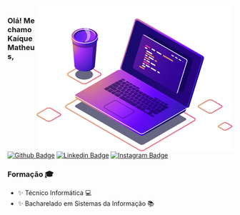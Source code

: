 

<img align="right" src="https://raw.githubusercontent.com/kaiquematheus/kaiquematheus/main/imagens/computer-illustration.png"/>

### Olá! Me chamo Kaíque Matheus, 
[![Github Badge](https://img.shields.io/badge/-Github-000?style=flat-square&logo=Github&logoColor=white&link=https://github.com/FNetoF)](https://github.com/kaiquematheus)  [![Linkedin Badge](https://img.shields.io/badge/-Gmail-c14438?style=flat-square&logo=Gmail&logoColor=white&link=mailto:netofelipeferreira1@gmail.com)](ifgkaique@gmail.com) [![Instagram Badge](https://img.shields.io/badge/-Instagram-violet?style=flat-square&logo=Instagram&logoColor=white&link=https://www.instagram.com/felipeneto69/)](https://www.instagram.com/kaique_matheus_/) 

### Formação 🎓
- ✨  Técnico Informática 💻
-  ✨ Bacharelado em Sistemas da Informação 📚



<!--
**kaiquematheus/kaiquematheus** is a ✨ _special_ ✨ repository because its `README.md` (this file) appears on your GitHub profile.

### Hi there 👋

Here are some ideas to get you started:

- 🔭 I’m currently working on ...
- 🌱 I’m currently learning ...
- 👯 I’m looking to collaborate on ...
- 🤔 I’m looking for help with ...
- 💬 Ask me about ...
- 📫 How to reach me: ...
- 😄 Pronouns: ...
- ⚡ Fun fact: ...
-->
